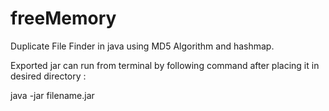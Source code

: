 # freeMemory
Duplicate File Finder in java using MD5 Algorithm and hashmap. 

Exported jar can run from terminal by following command after placing it in desired directory : 

java -jar filename.jar



